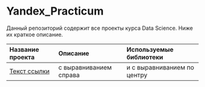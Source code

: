 # Yandex_Practicum   
Данный репозиторий содержит все проекты курса Data Science. Ниже их краткое описание.   
   
| Название проекта      | Описание               | Используемые библиотеки     |
| :-------------------- | :--------------------- |:--------------------------- |
| [Текст ссылки](https://github.com/suslovsergeu/Yandex_Practicum/tree/main/01.%20Music%20in%20cities "Заголовок ссылки") | с выравниванием справа | и с выравниванием по центру |
